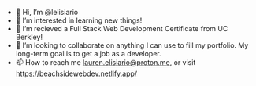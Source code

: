 - 👋 Hi, I’m @lelisiario
- 👀 I’m interested in learning new things!
- 🌱 I’m recieved a Full Stack Web Development Certificate from UC Berkley!
- 💞️ I’m looking to collaborate on anything I can use to fill my portfolio. My long-term goal is to get a job as a developer.
- 📫 How to reach me lauren.elisiario@proton.me, or visit https://beachsidewebdev.netlify.app/
